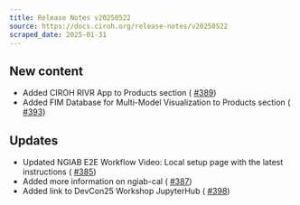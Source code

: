 ```yaml
---
title: Release Notes v20250522
source: https://docs.ciroh.org/release-notes/v20250522
scraped_date: 2025-01-31
---
```


## New content

- Added CIROH RIVR App to Products section ( [#389](https://github.com/CIROH-UA/ciroh-ua_website/pull/389))
- Added FIM Database for Multi-Model Visualization to Products section ( [#393](https://github.com/CIROH-UA/ciroh-ua_website/pull/393))

## Updates

- Updated NGIAB E2E Workflow Video: Local setup page with the latest instructions ( [#385](https://github.com/CIROH-UA/ciroh-ua_website/pull/385))
- Added more information on ngiab-cal ( [#387](https://github.com/CIROH-UA/ciroh-ua_website/pull/387))
- Added link to DevCon25 Workshop JupyterHub ( [#398](https://github.com/CIROH-UA/ciroh-ua_website/pull/398))